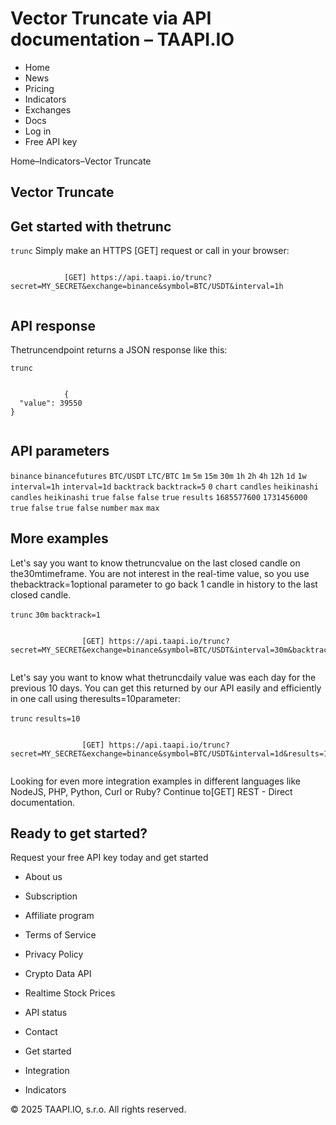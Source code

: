 # Vector Truncate via API documentation – TAAPI.IO

- Home
- News
- Pricing
- Indicators
- Exchanges
- Docs
- Log in
- Free API key

Home–Indicators–Vector Truncate


## Vector Truncate

## Get started with thetrunc
`trunc` Simply make an HTTPS [GET] request or call in your browser:


```

			[GET] https://api.taapi.io/trunc?secret=MY_SECRET&exchange=binance&symbol=BTC/USDT&interval=1h
		
```

## API response
Thetruncendpoint returns a JSON response like this:

`trunc` 
```

			{
  "value": 39550
}
		
```

## API parameters
`binance` `binancefutures` `BTC/USDT` `LTC/BTC` `1m` `5m` `15m` `30m` `1h` `2h` `4h` `12h` `1d` `1w` `interval=1h` `interval=1d` `backtrack` `backtrack=5` `0` `chart` `candles` `heikinashi` `candles` `heikinashi` `true` `false` `false` `true` `results` `1685577600` `1731456000` `true` `false` `true` `false` `number` `max` `max` 
## More examples
Let's say you want to know thetruncvalue on the last closed candle on the30mtimeframe. You are not interest in the real-time value, so you use thebacktrack=1optional parameter to go back 1 candle in history to the last closed candle.

`trunc` `30m` `backtrack=1` 
```

				[GET] https://api.taapi.io/trunc?secret=MY_SECRET&exchange=binance&symbol=BTC/USDT&interval=30m&backtrack=1
			
```
Let's say you want to know what thetruncdaily value was each day for the previous 10 days. You can get this returned by our API easily and efficiently in one call using theresults=10parameter:

`trunc` `results=10` 
```

				[GET] https://api.taapi.io/trunc?secret=MY_SECRET&exchange=binance&symbol=BTC/USDT&interval=1d&results=10
			
```
Looking for even more integration examples in different languages like NodeJS, PHP, Python, Curl or Ruby? Continue to[GET] REST - Direct documentation.


## Ready to get started?
Request your free API key today and get started

- About us
- Subscription
- Affiliate program
- Terms of Service
- Privacy Policy
- Crypto Data API
- Realtime Stock Prices
- API status
- Contact

- Get started
- Integration
- Indicators

© 2025 TAAPI.IO, s.r.o. All rights reserved.

